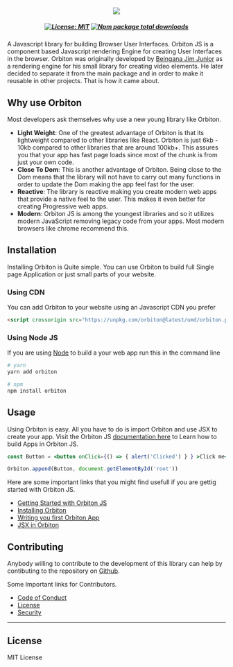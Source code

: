 # <div align="center"> <img src="https://raw.githubusercontent.com/Orbitonjs/orbiton/main/branding/logo.png" style="align-items:center;" ></div>
##### <div align="center"> [![License: MIT](https://img.shields.io/badge/License-MIT-yellow.svg)](https://opensource.org/licenses/MIT) [![Npm package total downloads](https://badgen.net/npm/dt/orbiton)](https://npmjs.com/package/orbiton) </div>
A Javascript library for building Browser User Interfaces.
Orbiton JS is a component based Javascript rendering Engine for creating User Interfaces in the browser. 
Orbiton was originally developed by [Beingana Jim Junior](https://twitter.com/_jimjunior_) as a rendering engine for his small library for creating video elements. He later decided to separate it from the main package and in order to make it reusable in other projects. That is how it came about.

## Why use Orbiton

Most developers ask themselves why use a new young library like Orbiton.
- __Light Weight__: One of the greatest advantage of Orbiton is that its lightweight compared to other libraries like React. Orbiton is just 6kb - 10kb compared to other libraries that are around 100kb+. This assures you that your app has fast page loads since most of the chunk is from just your own code.
- __Close To Dom__: This is another advantage of Orbiton. Being close to the Dom means that the library will not have to carry out many functions in order to update the Dom making the app feel fast for the user.
- __Reactive__: The library is reactive making you create modern web apps that provide a native feel to the user. This makes it even better for creating Progressive web apps.
- __Modern__: Orbiton JS is among the youngest libraries and so it utilizes modern JavaScript removing legacy code from your apps. Most modern browsers like chrome recommend this.


## Installation

Installing Orbiton is Quite simple. You can use Orbiton to build full Single page Application or just small parts of your website.

### Using CDN
You can add Orbiton to your website using an Javascript CDN you prefer

```html
<script crossorigin src="https://unpkg.com/orbiton@latest/umd/orbiton.production.js"></script>
```

### Using Node JS

If you are using [Node](https://nodejs.org) to build a your web app run this in the command line

```bash
# yarn
yarn add orbiton

# npm
npm install orbiton
```


## Usage
Using Orbiton is easy. All you have to do is import Orbiton and use JSX to create your app. Visit the Orbiton JS [documentation here](https://orbitonjs.github.io) to Learn how to build Apps in Orbiton JS.

```jsx
const Button = <button onClick={() => { alert('Clicked') } } >Click me</button>

Orbiton.append(Button, document.getElementById('root'))
```

Here are some important links that you might find usefull if you are gettig started with Orbiton JS.
- [Getting Started with Orbiton JS]()
- [Installing Orbiton]()
- [Writing you first Orbiton App]()
- [JSX in Orbiton]()


## Contributing

Anybody willing to contribute to the development of this library can help by contibuting to the repository on [Github](https://github.com/orbitonjs/orbiton).

Some Important links for Contributors.
- [Code of Conduct]()
- [License](https://github.com/orbitonjs/orbiton)
- [Security]()

---

## License

MIT License
